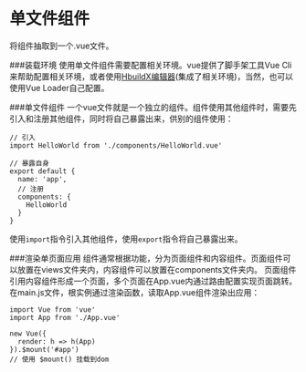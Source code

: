 单文件组件
===================
将组件抽取到一个.vue文件。

###装载环境
使用单文件组件需要配置相关环境。vue提供了脚手架工具Vue Cli来帮助配置相关环境，或者使用[HbuildX编辑器](https://ask.dcloud.net.cn/docs/#//ask.dcloud.net.cn/article/35357)(集成了相关环境)，当然，也可以使用Vue Loader自己配置。

###单文件组件
一个vue文件就是一个独立的组件。组件使用其他组件时，需要先引入和注册其他组件，同时将自己暴露出来，供别的组件使用：

    // 引入
    import HelloWorld from './components/HelloWorld.vue'

    // 暴露自身
    export default {
      name: 'app',
      // 注册
      components: {
        HelloWorld
      }
    }

使用`import`指令引入其他组件，使用`export`指令将自己暴露出来。

###渲染单页面应用
组件通常根据功能，分为页面组件和内容组件。页面组件可以放置在views文件夹内，内容组件可以放置在components文件夹内。
页面组件引用内容组件形成一个页面，多个页面在App.vue内通过路由配置实现页面跳转。
在main.js文件，根实例通过渲染函数，读取App.vue组件渲染出应用：

```
import Vue from 'vue'
import App from './App.vue'

new Vue({
  render: h => h(App)
}).$mount('#app')
// 使用 $mount() 挂载到dom
